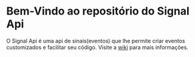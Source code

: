 # Bem-Vindo ao repositório do Signal Api
O Signal Api é uma api de sinais(eventos) que lhe permite criar eventos customizados e facilitar seu código. Visite a [wiki](https://github.dev/MrEntrasil/Signal-Api/wiki) para mais informações.